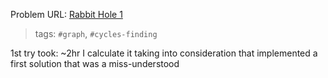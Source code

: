 Problem URL: [Rabbit Hole 1](https://www.metacareers.com/profile/coding_puzzles/?puzzle=316794079975021)

> tags: `#graph`, `#cycles-finding`

1st try took: ~2hr I calculate it taking into consideration that implemented a first solution that was a miss-understood